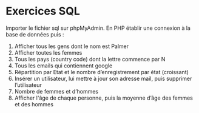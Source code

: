 # Exercices SQL
Importer le fichier sql sur phpMyAdmin. En PHP établir une connexion à la base de données puis :

1. Afficher tous les gens dont le nom est Palmer
2. Afficher toutes les femmes
3. Tous les pays (country code) dont la lettre commence par N
4. Tous les emails qui contiennent google
5. Répartition par Etat et le nombre d’enregistrement par état (croissant)
6. Insérer un utilisateur, lui mettre à jour son adresse mail, puis supprimer l’utilisateur
7. Nombre de femmes et d’hommes 
8. Afficher l'âge de chaque personne, puis la moyenne d’âge des femmes et des hommes
